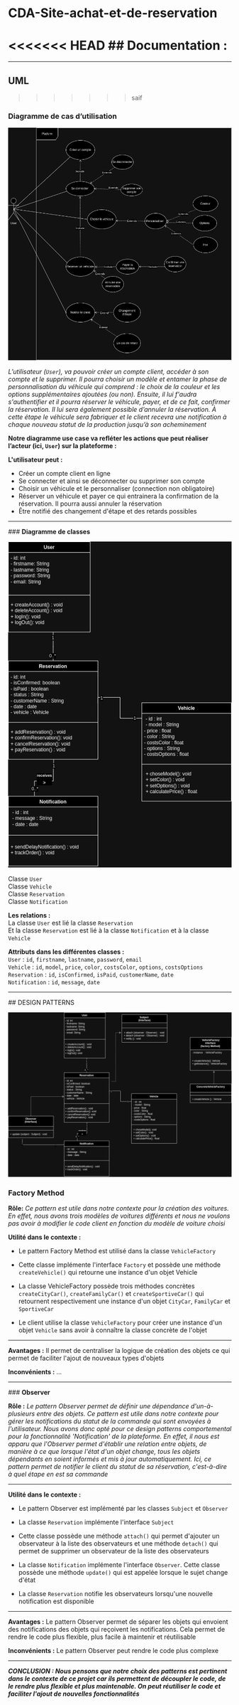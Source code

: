 # CDA-Site-achat-et-de-reservation

<<<<<<< HEAD
## Documentation :
=======
---

## UML
>>>>>>> saif

### **Diagramme de cas d’utilisation**

![Image-diag-une-case](./Diagrammes/Diag.-Usecase-final.drawio.png)

_L’utilisateur (`User`), va pouvoir créer un compte client, accéder à son compte et le supprimer. Il pourra choisir un modèle et entamer la phase de personnalisation du véhicule qui comprend : le choix de la couleur et les options supplémentaires ajoutées (ou non). Ensuite, il lui f'audra s'authentifier et il pourra réserver le véhicule, payer, et de ce fait, confirmer la réservation. Il lui sera également possible d’annuler la réservation. À cette étape le véhicule sera fabriquer et le client recevra une notification à chaque nouveau statut de la production jusqu’à son acheminement_

**Notre diagramme use case va refléter les actions que peut réaliser l’acteur (ici, `User`) sur la plateforme :**

**L'utilisateur peut :**

- Créer un compte client en ligne
- Se connecter et ainsi se déconnecter ou supprimer son compte
- Choisir un véhicule et le personnaliser (connection non obligatoire)
- Réserver un véhicule et payer ce qui entrainera la confirmation de la réservation. Il pourra aussi annuler la réservation
- Être notifié des changement d'étape et des retards possibles

---

### **Diagramme de classes**

![Image-diag-classes](./Diagrammes/Diagramme%20classes.drawio.png)

Classe `User`\
Classe `Vehicle`\
Classe `Reservation`\
Classe `Notification`

**Les relations :**\
La classe `User` est lié la classe `Reservation`\
Et la classe `Reservation` est lié à la classe `Notification` et à la classe `Vehicle`

**Attributs dans les différentes classes :**\
`User` : `id`, `firstname`, `lastname`, `password`, `email`\
`Vehicle` : `id`, `model`, `price`, `color`, `costsColor`, `options`, `costsOptions`\
`Reservation` : `id`, `isConfirmed`, `isPaid`, `customerName`, `date`\
`Notification` : `id`, `message`, `date`

---

## DESIGN PATTERNS

![Image-diag-classes-avec-patterns](./Diagrammes/Diag.-classes%20avec%20patterns.drawio.png)

### **Factory Method**

**Rôle:** _Ce pattern est utile dans notre contexte pour la création des voitures. En effet, nous avons trois modèles de voitures différents et nous ne voulons pas avoir à modifier le code client en fonction du modèle de voiture choisi_

**Utilité dans le contexte :**

- Le pattern Factory Method est utilisé dans la classe `VehicleFactory`

- Cette classe implémente l'interface `Factory` et possède une méthode `createVehicle()` qui retourne une instance d'un objet Vehicle

- La classe VehicleFactory possède trois méthodes concrètes `createCityCar()`, `createFamilyCar()` et `createSportiveCar()` qui retournent respectivement une instance d'un objet `CityCar`, `FamilyCar` et `SportiveCar`

- Le client utilise la classe `VehicleFactory` pour créer une instance d'un objet `Vehicle` sans avoir à connaître la classe concrète de l'objet

---

**Avantages :**
Il permet de centraliser la logique de création des objets ce qui permet de faciliter l'ajout de nouveaux types d'objets

**Inconvénients :**
...

---

### **Observer**

**Rôle :** _Le pattern Observer permet de définir une dépendance d'un-à-plusieurs entre des objets. Ce pattern est utile dans notre contexte pour gérer les notifications du statut de la commande qui sont envoyées à l'utilisateur. Nous avons donc opté pour ce design patterns comportemental pour la fonctionnalité 'Notification' de la plateforme. En effet, il nous est apparu que l'Observer permet d'établir une relation entre objets, de manière à ce que lorsque l'état d'un objet change, tous les objets dépendants en soient informés et mis à jour automatiquement. Ici, ce pattern permet de notifier le client du statut de sa réservation, c'est-à-dire à quel étape en est sa commande_

---

**Utilité dans le contexte :**

- Le pattern Observer est implémenté par les classes `Subject` et `Observer`

- La classe `Reservation` implémente l'interface `Subject`

- Cette classe possède une méthode `attach()` qui permet d'ajouter un observateur à la liste des observateurs et une méthode `detach()` qui permet de supprimer un observateur de la liste des observateurs

- La classe `Notification` implémente l'interface `Observer`. Cette classe possède une méthode `update()` qui est appelée lorsque le sujet change d'état

- La classe `Reservation` notifie les observateurs lorsqu'une nouvelle notification est disponible

---

**Avantages :**
Le pattern Observer permet de séparer les objets qui envoient des notifications des objets qui reçoivent les notifications. Cela permet de rendre le code plus flexible, plus facile à maintenir et réutilisable

**Inconvénients :**
Le pattern Observer peut rendre le code plus complexe

---

**_CONCLUSION : Nous pensons que notre choix des patterns est pertinent dans le contexte de ce projet car ils permettent de découpler le code, de le rendre plus flexible et plus maintenable. On peut réutiliser le code et faciliter l'ajout de nouvelles fonctionnalités_**
